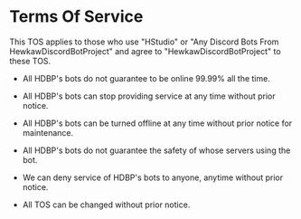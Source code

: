# Terms Of Service

This TOS applies to those who use "HStudio" or "Any Discord Bots From HewkawDiscordBotProject" and agree to "HewkawDiscordBotProject" to these TOS.

- All HDBP's bots do not guarantee to be online 99.99% all the time.

- All HDBP's bots can stop providing service at any time without prior notice.

- All HDBP's bots can be turned offline at any time without prior notice for maintenance.

- All HDBP's bots do not guarantee the safety of whose servers using the bot.

- We can deny service of HDBP's bots to anyone, anytime without prior notice.

- All TOS can be changed without prior notice.
